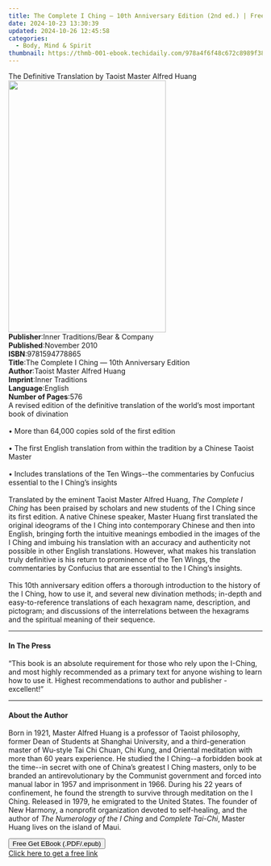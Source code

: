 ```yaml
---
title: The Complete I Ching — 10th Anniversary Edition (2nd ed.) | Free Book
date: 2024-10-23 13:30:39
updated: 2024-10-26 12:45:58
categories:
  - Body, Mind & Spirit
thumbnail: https://thmb-001-ebook.techidaily.com/978a4f6f48c672c8989f38aeca5e54735212dd80b74aa0a655e6182113d9b087.jpg
---
```

<main id="book-container">
  <div class="flex flex-col">
    <div class="book-brief flex-1 py-6 px-4 sm:p-6 md:py-10 md:px-8">
      <!-- brief-->
      <div class="book-brief-main">
        The Definitive Translation by Taoist Master Alfred Huang
      </div>
    </div>
    <div
      class="book-meta-info flex-1 grid gap-4 col-start-1 col-end-3 row-start-1 sm:mb-6 sm:grid-cols-4 lg:gap-6 lg:col-start-2 lg:row-end-6 lg:row-span-6 lg:mb-0"
    >
      <div
        class="book-meta-info-left place-content-center mt-4 p-4 text-sm leading-6 col-start-2 col-span-2 dark:text-slate-400"
      >
        <img
          class="w-full h-500 object-cover rounded-lg sm:h-255 sm:col-span-2 lg:col-span-full"
          src="https://img-001-ebook.techidaily.com/be8022500d90af491f4593971382e83bb75f14fa02a06b3c1141cb6a66d3fc33.jpg"
          alt=""
          width="312"
          height="500"
        />
      </div>
      <div
        class="book-meta-info-right mt-2 col-start-1 row-start-2 col-span-3 self-center"
      >
        <!-- meta data  -->
        <div class="flex flex-col px-4 md:px-8">
          <div class="flex-1">
            <strong>Publisher</strong>:<span class="px-2"
              >Inner Traditions/Bear &amp; Company</span
            >
          </div>
          <div class="flex-1">
            <strong>Published</strong>:<span class="px-2">November 2010</span>
          </div>
          <div class="flex-1">
            <strong>ISBN</strong>:<span class="px-2">9781594778865</span>
          </div>
          <div class="flex-1">
            <strong>Title</strong>:<span class="px-2"
              >The Complete I Ching — 10th Anniversary Edition</span
            >
          </div>
          <div class="flex-1">
            <strong>Author</strong>:<span class="px-2"
              >Taoist Master Alfred Huang</span
            >
          </div>
          <div class="flex-1">
            <strong>Imprint</strong>:<span class="px-2">Inner Traditions</span>
          </div>
          <div class="flex-1">
            <strong>Language</strong>:<span class="px-2">English</span>
          </div>
          <div class="flex-1">
            <strong>Number of Pages</strong>:<span class="px-2">576</span>
          </div>
        </div>
      </div>
    </div>
    <div class="book-description flex-1 py-6 px-4 sm:p-6 md:py-10 md:px-8">
      <div class="book-description-main">
        <div accordion-content="" id="description">
          A revised edition of the definitive translation of the world’s most
          important book of divination <br />
          <br />• More than 64,000 copies sold of the first edition <br />
          <br />• The first English translation from within the tradition by a
          Chinese Taoist Master <br />
          <br />• Includes translations of the Ten Wings--the commentaries by
          Confucius essential to the I Ching’s insights <br />
          <br />Translated by the eminent Taoist Master Alfred Huang,
          <i>The Complete I Ching</i> has been praised by scholars and new
          students of the I Ching since its first edition. A native Chinese
          speaker, Master Huang first translated the original ideograms of the I
          Ching into contemporary Chinese and then into English, bringing forth
          the intuitive meanings embodied in the images of the I Ching and
          imbuing his translation with an accuracy and authenticity not possible
          in other English translations. However, what makes his translation
          truly definitive is his return to prominence of the Ten Wings, the
          commentaries by Confucius that are essential to the I Ching’s
          insights. <br />
          <br />This 10th anniversary edition offers a thorough introduction to
          the history of the I Ching, how to use it, and several new divination
          methods; in-depth and easy-to-reference translations of each hexagram
          name, description, and pictogram; and discussions of the
          interrelations between the hexagrams and the spiritual meaning of
          their sequence.
        </div>
        <div class="accordion-fader"></div>
      </div>
    </div>
    <div class="book-excerpts flex-1 py-6 px-4 sm:p-6 md:py-10 md:px-8">
      <!-- excerpts-->
      <div class="book-excerpts-main">
        <hr />
        <h4 class="placeholder placeholder-heading">
          <span>In The Press</span>
        </h4>
        <p>
          “This book is an absolute requirement for those who rely upon the
          I-Ching, and most highly recommended as a primary text for anyone
          wishing to learn how to use it. Highest recommendations to author and
          publisher - excellent!”
        </p>
      </div>
    </div>
    <div class="book-about-author flex-1 py-6 px-4 sm:p-6 md:py-10 md:px-8">
      <!-- about author-->
      <div class="book-main-author-main">
        <hr />
        <h4 class="placeholder placeholder-heading">
          <span>About the Author</span>
        </h4>
        <p>
          Born in 1921, Master Alfred Huang is a professor of Taoist philosophy,
          former Dean of Students at Shanghai University, and a third-generation
          master of Wu-style Tai Chi Chuan, Chi Kung, and Oriental meditation
          with more than 60 years experience. He studied the I Ching--a
          forbidden book at the time--in secret with one of China’s greatest I
          Ching masters, only to be branded an antirevolutionary by the
          Communist government and forced into manual labor in 1957 and
          imprisonment in 1966. During his 22 years of confinement, he found the
          strength to survive through meditation on the I Ching. Released in
          1979, he emigrated to the United States. The founder of New Harmony, a
          nonprofit organization devoted to self-healing, and the author of
          <i>The Numerology of the I Ching</i> and <i>Complete Tai-Chi</i>,
          Master Huang lives on the island of Maui.
        </p>
      </div>
    </div>
    <div class="book-free-get flex-1 py-6 px-4 sm:p-6 md:py-10 md:px-8">
      <button
        id="btn-free-get"
        class="bg-blue-500 hover:bg-blue-700 text-white font-bold py-2 px-4 rounded"
      >
        Free Get EBook (.PDF/.epub)
      </button>
      <div id="countdown-display" class="px-2 text-lg mt-2"></div>
      <a
        id="free-link"
        class="hidden bg-blue-500 hover:bg-blue-700 text-white font-bold py-2 px-4 rounded"
        href="https://www.ebooks.com/en-us/book/95782205/the-complete-i-ching-10th-anniversary-edition/taoist-master-alfred-huang/"
        target="_blank"
        >Click here to get a free link</a
      >
    </div>
    <script>
      let countdownTime = 0;
      let countdownInterval = null;
      document
        .getElementById('btn-free-get')
        .addEventListener('click', startCountdown);
      function startCountdown() {
        countdownTime = new Date().getTime() + 60000 * 3;
        countdownInterval = setInterval(updateCountdown, 1000);
        document.getElementById('btn-free-get').disabled = true;
        document
          .getElementById('btn-free-get')
          .classList.add('bg-gray-500', 'cursor-not-allowed');
      }
      function updateCountdown() {
        let currentTime = new Date().getTime();
        let timeLeft = countdownTime - currentTime;
        let secondsLeft = Math.floor(timeLeft / 1000);
        document.getElementById('countdown-display').innerHTML =
          `Remaining time: ${secondsLeft} seconds.`;
        if (secondsLeft <= 0) {
          clearInterval(countdownInterval);
          document.getElementById('btn-free-get').classList.add('hidden');
          document.getElementById('free-link').classList.remove('hidden');
          document.getElementById('countdown-display').innerHTML = '';
        }
      }
    </script>
  </div>
</main>
